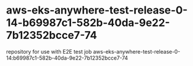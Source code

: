 # aws-eks-anywhere-test-release-0-14-b69987c1-582b-40da-9e22-7b12352bcce7-74
repository for use with E2E test job aws-eks-anywhere-test-release-0-14:b69987c1-582b-40da-9e22-7b12352bcce7-74
